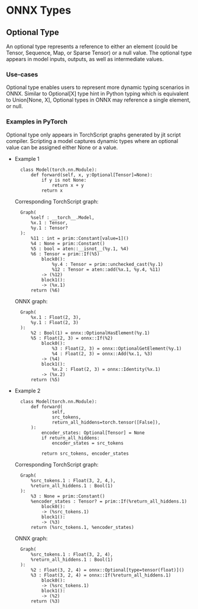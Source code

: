 <!--
Copyright (c) ONNX Project Contributors

SPDX-License-Identifier: Apache-2.0
-->

# ONNX Types

## Optional Type

An optional type represents a reference to either an element (could be Tensor, Sequence, Map, or Sparse Tensor) or a null value. The optional type appears in model inputs, outputs, as well as intermediate values.

### Use-cases

Optional type enables users to represent more dynamic typing scenarios in ONNX. Similar to Optional[X] type hint in Python typing which is equivalent to Union[None, X], Optional types in ONNX may reference a single element, or null.

### Examples in PyTorch
Optional type only appears in TorchScript graphs generated by jit script compiler. Scripting a model captures dynamic types where an optional value can be assigned either None or a value.

- Example 1

        class Model(torch.nn.Module):
            def forward(self, x, y:Optional[Tensor]=None):
                if y is not None:
                    return x + y
                return x

    Corresponding TorchScript graph:

        Graph(
            %self : __torch__.Model,
            %x.1 : Tensor,
            %y.1 : Tensor?
        ):
            %11 : int = prim::Constant[value=1]()
            %4 : None = prim::Constant()
            %5 : bool = aten::__isnot__(%y.1, %4)
            %6 : Tensor = prim::If(%5)
                block0():
                    %y.4 : Tensor = prim::unchecked_cast(%y.1)
                    %12 : Tensor = aten::add(%x.1, %y.4, %11)
                -> (%12)
                block1():
                -> (%x.1)
            return (%6)

    ONNX graph:

        Graph(
            %x.1 : Float(2, 3),
            %y.1 : Float(2, 3)
        ):
            %2 : Bool(1) = onnx::OptionalHasElement(%y.1)
            %5 : Float(2, 3) = onnx::If(%2)
                block0():
                    %3 : Float(2, 3) = onnx::OptionalGetElement(%y.1)
                    %4 : Float(2, 3) = onnx::Add(%x.1, %3)
                -> (%4)
                block1():
                    %x.2 : Float(2, 3) = onnx::Identity(%x.1)
                -> (%x.2)
            return (%5)

- Example 2

        class Model(torch.nn.Module):
            def forward(
                    self,
                    src_tokens,
                    return_all_hiddens=torch.tensor([False]),
            ):
                encoder_states: Optional[Tensor] = None
                if return_all_hiddens:
                    encoder_states = src_tokens

                return src_tokens, encoder_states

    Corresponding TorchScript graph:

        Graph(
            %src_tokens.1 : Float(3, 2, 4,),
            %return_all_hiddens.1 : Bool(1)
        ):
            %3 : None = prim::Constant()
            %encoder_states : Tensor? = prim::If(%return_all_hiddens.1)
                block0():
                -> (%src_tokens.1)
                block1():
                -> (%3)
            return (%src_tokens.1, %encoder_states)

    ONNX graph:

        Graph(
            %src_tokens.1 : Float(3, 2, 4),
            %return_all_hiddens.1 : Bool(1)
        ):
            %2 : Float(3, 2, 4) = onnx::Optional[type=tensor(float)]()
            %3 : Float(3, 2, 4) = onnx::If(%return_all_hiddens.1)
                block0():
                -> (%src_tokens.1)
                block1():
                -> (%2)
            return (%3)
